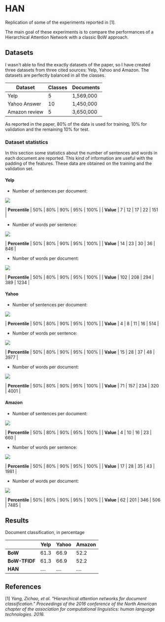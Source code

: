 # HAN

Replication of some of the experiments reported in [1].

The main goal of these experiments is to compare the performances of a Hierarchical Attention Network with a classic BoW approach.

## Datasets

I wasn't able to find the exactly datasets of the paper, so I have created three datasets from three cited sources: Yelp, Yahoo and Amazon. The datasets are perfectly balanced in all the classes.

|  **Dataset**  | **Classes** | **Documents** |
|---------------|-------------|---------------|
|     Yelp      |      5      |   1,569,000   |
| Yahoo Answer  |      10     |   1,450,000   |
| Amazon review |      5      |   3,650,000   |

As reported in the paper, 80% of the data is used for training, 10% for validation and the remaining 10% for test.

### Dataset statistics

In this section some statistics about the number of sentences and words in each document are reported. This kind of information are useful with the padding of the features. These data are obtained on the training and the validation set.

#### Yelp

* Number of sentences per document:

![](plots/yelp_sent_per_doc.png)

| **Percentile** | 50% | 80% | 90% | 95% | 100% |
| **Value**      | 7   | 12  | 17  | 22  | 151  |

* Number of words per sentence:

![](plots/yelp_words_per_sent.png)

| **Percentile** | 50% | 80% | 90% | 95% | 100% |
| **Value**      | 14  | 23  | 30  | 36  | 846  |

* Number of words per document:

![](plots/yelp_words_per_doc.png)

| **Percentile** | 50% | 80% | 90% | 95% | 100% |
| **Value**      | 102 | 208 | 294 | 389 | 1234 |

#### Yahoo

* Number of sentences per document:

![](plots/yahoo_sent_per_doc.png)

| **Percentile** | 50% | 80% | 90% | 95% | 100% |
| **Value**      | 4   | 8   | 11  | 16  | 514  |

* Number of words per sentence:

![](plots/yahoo_words_per_sent.png)

| **Percentile** | 50% | 80% | 90% | 95% | 100%  |
| **Value**      | 15  | 28  | 37  | 48  | 3977  |

* Number of words per document:

![](plots/yahoo_words_per_doc.png)

| **Percentile** | 50% | 80% | 90% | 95% | 100% |
| **Value**      | 71  | 157 | 234 | 320 | 4001 |

#### Amazon

* Number of sentences per document:

![](plots/amazon_sent_per_doc.png)

| **Percentile** | 50% | 80% | 90% | 95% | 100% |
| **Value**      | 4   | 10  | 16  | 23  | 660  |

* Number of words per sentence:

![](plots/amazon_words_per_sent.png)

| **Percentile** | 50% | 80% | 90% | 95% | 100%  |
| **Value**      | 17  | 28  | 35  | 43  | 1981  |

* Number of words per document:

![](plots/amazon_words_per_doc.png)

| **Percentile** | 50% | 80% | 90% | 95% | 100% |
| **Value**      | 62  | 201 | 346 | 506 | 7485 |

## Results

Document classification, in percentage

|               | **Yelp** | **Yahoo** | **Amazon** |
|---------------|----------|-----------|------------|
| **BoW**       |   61.3   |   66.9    |    52.2    |
| **BoW-TFIDF** |   61.3   |   66.9    |    52.2    |
| **HAN**       |   ....   |   ....    |    ....    |

## References

[1] *Yang, Zichao, et al. "Hierarchical attention networks for document classification." Proceedings of the 2016 conference of the North American chapter of the association for computational linguistics: human language technologies. 2016.*
